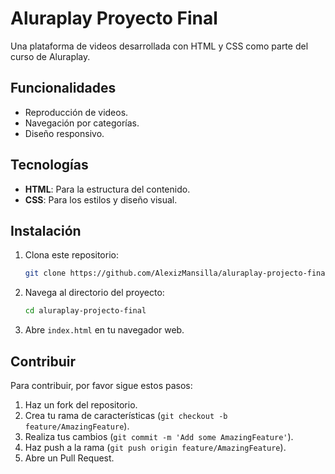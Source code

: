 # Aluraplay Proyecto Final

Una plataforma de videos desarrollada con HTML y CSS como parte del curso de Aluraplay.

## Funcionalidades

- Reproducción de videos.
- Navegación por categorías.
- Diseño responsivo.

## Tecnologías

- **HTML**: Para la estructura del contenido.
- **CSS**: Para los estilos y diseño visual.

## Instalación

1. Clona este repositorio:
    ```sh
    git clone https://github.com/AlexizMansilla/aluraplay-projecto-final.git
    ```
2. Navega al directorio del proyecto:
    ```sh
    cd aluraplay-projecto-final
    ```
3. Abre `index.html` en tu navegador web.

## Contribuir

Para contribuir, por favor sigue estos pasos:

1. Haz un fork del repositorio.
2. Crea tu rama de características (`git checkout -b feature/AmazingFeature`).
3. Realiza tus cambios (`git commit -m 'Add some AmazingFeature'`).
4. Haz push a la rama (`git push origin feature/AmazingFeature`).
5. Abre un Pull Request.
